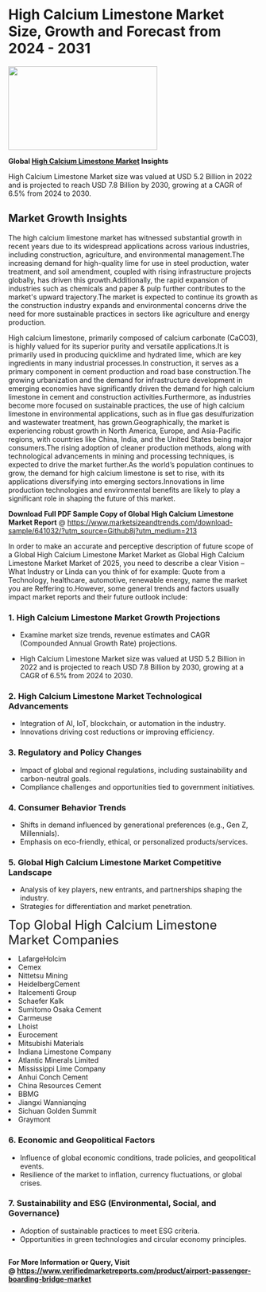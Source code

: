 <H1>High Calcium Limestone Market Size, Growth and Forecast from 2024 - 2031</H1><img class="aligncenter size-medium wp-image-584254" src="https://thirdeyenews.in/wp-content/uploads/2024/09/Global-Market-Research-300x168.jpeg" alt="" width="300" height="168" /><p><strong>Global&nbsp;<a href="https://www.marketsizeandtrends.com/download-sample/641032/?utm_source=Github8j?utm_medium=213">High Calcium Limestone Market</a> Insights</strong></p><p>High Calcium Limestone Market size was valued at USD 5.2 Billion in 2022 and is projected to reach USD 7.8 Billion by 2030, growing at a CAGR of 6.5% from 2024 to 2030.</p><p><h2>Market Growth Insights</h2> <p>The high calcium limestone market has witnessed substantial growth in recent years due to its widespread applications across various industries, including construction, agriculture, and environmental management.The increasing demand for high-quality lime for use in steel production, water treatment, and soil amendment, coupled with rising infrastructure projects globally, has driven this growth.Additionally, the rapid expansion of industries such as chemicals and paper & pulp further contributes to the market's upward trajectory.The market is expected to continue its growth as the construction industry expands and environmental concerns drive the need for more sustainable practices in sectors like agriculture and energy production.</p> <p>High calcium limestone, primarily composed of calcium carbonate (CaCO3), is highly valued for its superior purity and versatile applications.It is primarily used in producing quicklime and hydrated lime, which are key ingredients in many industrial processes.In construction, it serves as a primary component in cement production and road base construction.The growing urbanization and the demand for infrastructure development in emerging economies have significantly driven the demand for high calcium limestone in cement and construction activities.Furthermore, as industries become more focused on sustainable practices, the use of high calcium limestone in environmental applications, such as in flue gas desulfurization and wastewater treatment, has grown.Geographically, the market is experiencing robust growth in North America, Europe, and Asia-Pacific regions, with countries like China, India, and the United States being major consumers.The rising adoption of cleaner production methods, along with technological advancements in mining and processing techniques, is expected to drive the market further.As the world’s population continues to grow, the demand for high calcium limestone is set to rise, with its applications diversifying into emerging sectors.Innovations in lime production technologies and environmental benefits are likely to play a significant role in shaping the future of this market.</p> <p><span class=""><strong>Download Full PDF Sample Copy of Global High Calcium Limestone Market Report</strong> @ <a href="https://www.marketsizeandtrends.com/download-sample/641032/?utm_source=Github8j?utm_medium=213" target="_blank">https://www.marketsizeandtrends.com/download-sample/641032/?utm_source=Github8j?utm_medium=213</a></span></p><p>In order to make an accurate and perceptive description of future scope of a Global&nbsp;High Calcium Limestone Market Market as Global&nbsp;High Calcium Limestone Market Market of 2025, you need to describe a clear Vision &ndash; What Industry or Linda can you think of for example: Quote from a Technology, healthcare, automotive, renewable energy, name the market you are Reffering to.However, some general trends and factors usually impact market reports and their future outlook include:</p><h3>1.&nbsp;<strong>High Calcium Limestone Market Growth Projections</strong></h3><ul><li>Examine market size trends, revenue estimates and CAGR (Compounded Annual Growth Rate) projections.</li><li><p>High Calcium Limestone Market size was valued at USD 5.2 Billion in 2022 and is projected to reach USD 7.8 Billion by 2030, growing at a CAGR of 6.5% from 2024 to 2030.</p></li></ul><h3>2.&nbsp;<strong>High Calcium Limestone Market Technological Advancements</strong></h3><ul><li>Integration of AI, IoT, blockchain, or automation in the industry.</li><li>Innovations driving cost reductions or improving efficiency.</li></ul><h3>3.&nbsp;<strong>Regulatory and Policy Changes</strong></h3><ul><li>Impact of global and regional regulations, including sustainability and carbon-neutral goals.</li><li>Compliance challenges and opportunities tied to government initiatives.</li></ul><h3>4.&nbsp;<strong>Consumer Behavior Trends</strong></h3><ul><li>Shifts in demand influenced by generational preferences (e.g., Gen Z, Millennials).</li><li>Emphasis on eco-friendly, ethical, or personalized products/services.</li></ul><h3>5.&nbsp;<strong>Global High Calcium Limestone Market Competitive Landscape</strong></h3><ul><li>Analysis of key players, new entrants, and partnerships shaping the industry.</li><li>Strategies for differentiation and market penetration.</li></ul><p data-pm-slice="1 1 []"><span style="color: inherit; font-family: inherit; font-size: 25px;">Top Global High Calcium Limestone Market Companies</span></p><div class="" data-test-id=""><p><li>LafargeHolcim</li><li> Cemex</li><li> Nittetsu Mining</li><li> HeidelbergCement</li><li> Italcementi Group</li><li> Schaefer Kalk</li><li> Sumitomo Osaka Cement</li><li> Carmeuse</li><li> Lhoist</li><li> Eurocement</li><li> Mitsubishi Materials</li><li> Indiana Limestone Company</li><li> Atlantic Minerals Limited</li><li> Mississippi Lime Company</li><li> Anhui Conch Cement</li><li> China Resources Cement</li><li> BBMG</li><li> Jiangxi Wannianqing</li><li> Sichuan Golden Summit</li><li> Graymont</li></p></div><h3>6.&nbsp;<strong>Economic and Geopolitical Factors</strong></h3><ul><li>Influence of global economic conditions, trade policies, and geopolitical events.</li><li>Resilience of the market to inflation, currency fluctuations, or global crises.</li></ul><h3>7.&nbsp;<strong>Sustainability and ESG (Environmental, Social, and Governance)</strong></h3><ul><li>Adoption of sustainable practices to meet ESG criteria.</li><li>Opportunities in green technologies and circular economy principles.</li></ul><h2><strong style="font-size: 14px;">For More Information or Query, Visit @&nbsp;</strong><a style="background-color: #ffffff; font-size: 14px;" href="https://www.marketsizeandtrends.com/report/high-calcium-limestone-market/" target="_blank">https://www.verifiedmarketreports.com/product/airport-passenger-boarding-bridge-market</a></h2>